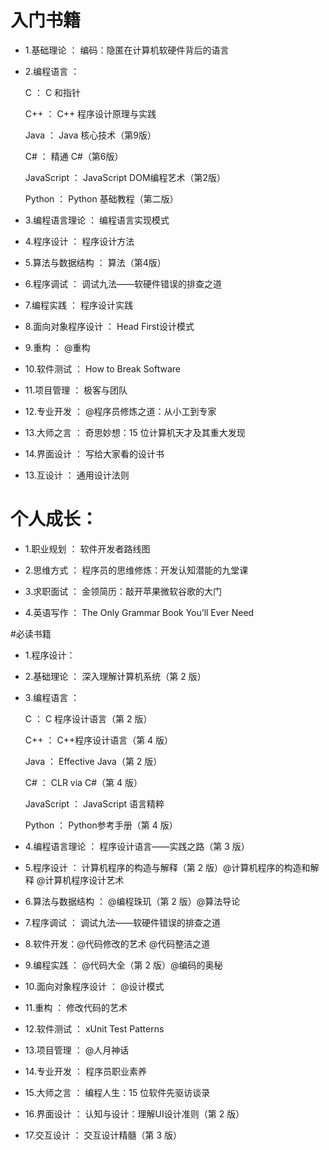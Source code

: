 # 入门书籍

* 1.基础理论 ： 编码：隐匿在计算机软硬件背后的语言

* 2.编程语言 ：

    C ： C 和指针
    
    C++ ： C++ 程序设计原理与实践
    
    Java ： Java 核心技术（第9版）
    
    C# ： 精通 C#（第6版）
    
    JavaScript ： JavaScript DOM编程艺术（第2版）
    
    Python ： Python 基础教程（第二版）

* 3.编程语言理论 ： 编程语言实现模式

* 4.程序设计 ： 程序设计方法

* 5.算法与数据结构 ： 算法（第4版）

* 6.程序调试 ： 调试九法——软硬件错误的排查之道

* 7.编程实践 ： 程序设计实践

* 8.面向对象程序设计 ： Head First设计模式

* 9.重构 ： @重构

* 10.软件测试 ： How to Break Software

* 11.项目管理 ： 极客与团队

* 12.专业开发 ： @程序员修炼之道：从小工到专家

* 13.大师之言 ： 奇思妙想：15 位计算机天才及其重大发现

* 14.界面设计 ： 写给大家看的设计书

* 13.互设计 ： 通用设计法则

# 个人成长：

* 1.职业规划 ： 软件开发者路线图

* 2.思维方式 ： 程序员的思维修炼：开发认知潜能的九堂课

* 3.求职面试 ： 金领简历：敲开苹果微软谷歌的大门

* 4.英语写作 ： The Only Grammar Book You’ll Ever Need

#必读书籍

* 1.程序设计：

* 2.基础理论 ： 深入理解计算机系统（第 2 版）

* 3.编程语言 ：

    C ： C 程序设计语言（第 2 版）
    
    C++ ： C++程序设计语言（第 4 版）
    
    Java ： Effective Java（第 2 版）
    
    C# ： CLR via C#（第 4 版）
    
    JavaScript ： JavaScript 语言精粹
    
    Python ： Python参考手册（第 4 版）

* 4.编程语言理论 ： 程序设计语言——实践之路（第 3 版）

* 5.程序设计 ： 计算机程序的构造与解释（第 2 版）@计算机程序的构造和解释  @计算机程序设计艺术

* 6.算法与数据结构 ： @编程珠玑（第 2 版）@算法导论

* 7.程序调试 ： 调试九法——软硬件错误的排查之道

* 8.软件开发：@代码修改的艺术 @代码整洁之道

* 9.编程实践 ： @代码大全（第 2 版）@编码的奥秘

* 10.面向对象程序设计 ： @设计模式

* 11.重构 ： 修改代码的艺术

* 12.软件测试 ： xUnit Test Patterns

* 13.项目管理 ： @人月神话

* 14.专业开发 ： 程序员职业素养

* 15.大师之言 ： 编程人生：15 位软件先驱访谈录

* 16.界面设计 ： 认知与设计：理解UI设计准则（第 2 版）

* 17.交互设计 ： 交互设计精髓（第 3 版）
